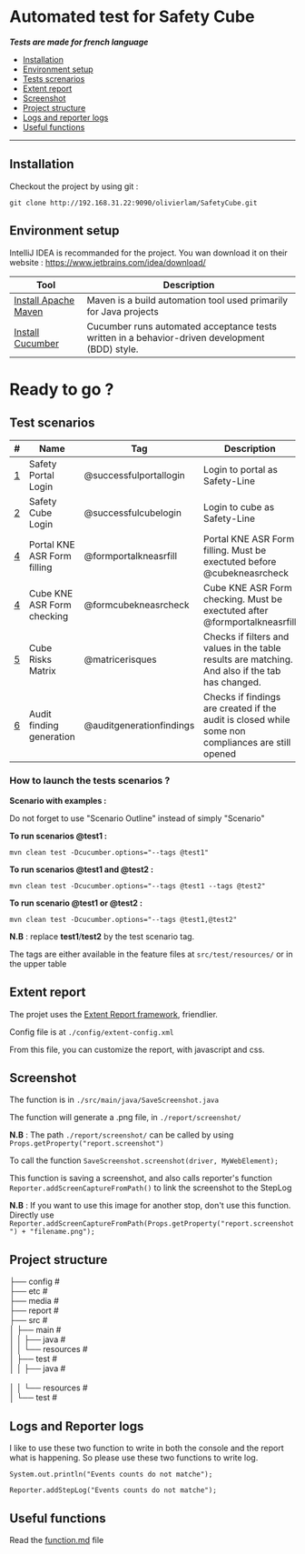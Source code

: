 # Automated test for Safety Cube

***Tests are made for french language***

 - [Installation](#installation)
 - [Environment setup](#environment-setup)
 - [Tests screnarios](#test-scenarios)
 - [Extent report](#extent-report)
 - [Screenshot](#screenshot)
 - [Project structure](#project-structure)
 - [Logs and reporter logs](#logs-and-reporter-logs)
 - [Useful functions](#useful-functions)
 
---

## Installation
Checkout the project by using git :

    git clone http://192.168.31.22:9090/olivierlam/SafetyCube.git

## Environment setup

IntelliJ IDEA is recommanded for the project. You wan download it on their website : https://www.jetbrains.com/idea/download/

| Tool | Description |
| -- | -- |
| [Install Apache Maven](http://192.168.31.22:9090/olivierlam/SafetyCube/blob/master/installmvn.md) | Maven is a build automation tool used primarily for Java projects |
| [Install Cucumber](https://www.jetbrains.com/help/idea/enabling-cucumber-support-in-project.html) | Cucumber runs automated acceptance tests written in a behavior-driven development (BDD) style. |

# Ready to go ?

## Test scenarios

| # | Name | Tag | Description |
| -- | -- | -- | -- |
| [1](http://192.168.31.22:9090/olivierlam/SafetyCube/issues/1) | Safety Portal Login | @successfulportallogin | Login to portal as Safety-Line |
| [2](http://192.168.31.22:9090/olivierlam/SafetyCube/issues/2) | Safety Cube Login | @successfulcubelogin | Login to cube as Safety-Line |
| [4](http://192.168.31.22:9090/olivierlam/SafetyCube/issues/7) | Portal KNE ASR Form filling | @formportalkneasrfill| Portal KNE ASR Form filling. Must be exectuted before @cubekneasrcheck|
| [4](http://192.168.31.22:9090/olivierlam/SafetyCube/issues/8) | Cube KNE ASR Form checking | @formcubekneasrcheck| Cube KNE ASR Form checking. Must be exectuted after @formportalkneasrfill|
| [5](http://192.168.31.22:9090/olivierlam/SafetyCube/issues/15) | Cube Risks Matrix | @matricerisques | Checks if filters and values in the table results are matching. And also if the tab has changed. |
| [6](http://192.168.31.22:9090/olivierlam/SafetyCube/issues/21) | Audit finding generation | @auditgenerationfindings | Checks if findings are created if the audit is closed while some non compliances are still opened |

### How to launch the tests scenarios ?

**Scenario with examples :**

Do not forget to use "Scenario Outline" instead of simply "Scenario"

**To run scenarios @test1 :**

`mvn clean test -Dcucumber.options="--tags @test1"`

**To run scenarios @test1 and @test2 :**

`mvn clean test -Dcucumber.options="--tags @test1 --tags @test2"`

**To run scenario @test1 or @test2 :**

`mvn clean test -Dcucumber.options="--tags @test1,@test2"`

**N.B** : replace **test1**/**test2** by the test scenario tag. 

The tags are either available in the feature files at ``src/test/resources/`` or in the upper table

## Extent report
The projet uses the [Extent Report framework](http://extentreports.com/), friendlier.

Config file is at `./config/extent-config.xml`

From this file, you can customize the report, with javascript and css.

## Screenshot
The function is in ``./src/main/java/SaveScreenshot.java``

The function will generate a .png file, in ``./report/screenshot/``

**N.B** : The path ``./report/screenshot/`` can be called by using `Props.getProperty("report.screenshot")` 

To call the function ``SaveScreenshot.screenshot(driver, MyWebElement);``

This function is saving a screenshot, and also calls reporter's function ``Reporter.addScreenCaptureFromPath()`` to link the screenshot to the StepLog

**N.B** : If you want to use this image for another stop, don't use this function. Directly use `Reporter.addScreenCaptureFromPath(Props.getProperty("report.screenshot") + "filename.png");`


## Project structure
├── config                  #<br>
├── etc                     #<br>
├── media                   #<br>
├── report                  #<br>
├── src                     #<br>
│   ├── main                #<br>
│   │   ├── java            #<br>
│   │   └── resources       #<br>
│   ├── test                #<br>
│   │   ├── java            #<br>       
│   │   └── resources       #<br>
│   └── test                #<br>


## Logs and Reporter logs

I like to use these two function to write in both the console and the report what is happening. So please use these two functions to write log.

``
System.out.println("Events counts do not matche");
``

``
Reporter.addStepLog("Events counts do not matche"); 
``


## Useful functions

Read the [function.md](function.md) file
